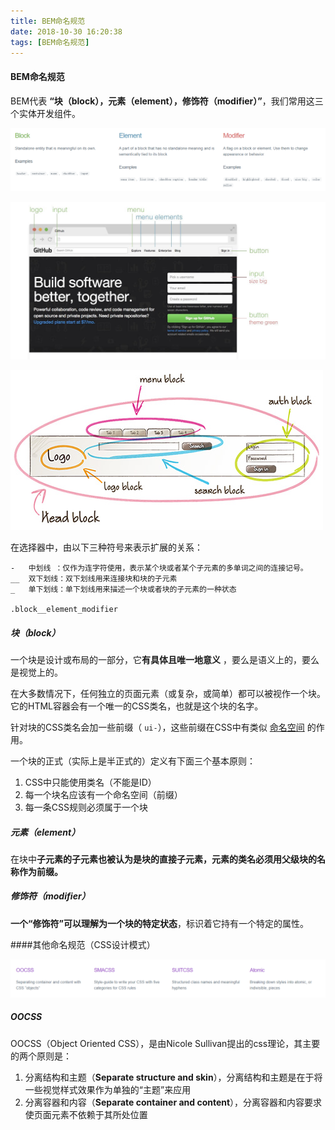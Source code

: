 ```yaml
---
title: BEM命名规范
date: 2018-10-30 16:20:38
tags: [BEM命名规范]
---
```


#### BEM命名规范

BEM代表 **“块（block），元素（element），修饰符（modifier）”**，我们常用这三个实体开发组件。

![](BEM书写规范/1.png)

![](BEM书写规范/2.png)

![](BEM书写规范/2_1.png)

在选择器中，由以下三种符号来表示扩展的关系：

```
-   中划线 ：仅作为连字符使用，表示某个块或者某个子元素的多单词之间的连接记号。
__  双下划线：双下划线用来连接块和块的子元素
_   单下划线：单下划线用来描述一个块或者块的子元素的一种状态

.block__element_modifier
```



##### 块（block）

一个块是设计或布局的一部分，它**有具体且唯一地意义** ，要么是语义上的，要么是视觉上的。

在大多数情况下，任何独立的页面元素（或复杂，或简单）都可以被视作一个块。它的HTML容器会有一个唯一的CSS类名，也就是这个块的名字。

针对块的CSS类名会加一些前缀（ `ui-`），这些前缀在CSS中有类似 [命名空间](https://github.com/Tencent/tmt-workflow/wiki/%E2%92%9B-%5B%E8%A7%84%E8%8C%83%5D--CSS-BEM-%E4%B9%A6%E5%86%99%E8%A7%84%E8%8C%83) 的作用。

一个块的正式（实际上是半正式的）定义有下面三个基本原则：

1. CSS中只能使用类名（不能是ID）
2. 每一个块名应该有一个命名空间（前缀）
3. 每一条CSS规则必须属于一个块



##### 元素（element）

在块中**子元素的子元素也被认为是块的直接子元素，元素的类名必须用父级块的名称作为前缀。**



##### 修饰符（modifier）

**一个“修饰符”可以理解为一个块的特定状态**，标识着它持有一个特定的属性。



####其他命名规范（CSS设计模式）

![](BEM书写规范/3.png)



##### OOCSS

OOCSS（Object Oriented CSS），是由Nicole Sullivan提出的css理论，其主要的两个原则是：

1. 分离结构和主题（**Separate structure and skin**），分离结构和主题是在于将一些视觉样式效果作为单独的“主题”来应用
2. 分离容器和内容（**Separate container and content**），分离容器和内容要求使页面元素不依赖于其所处位置

